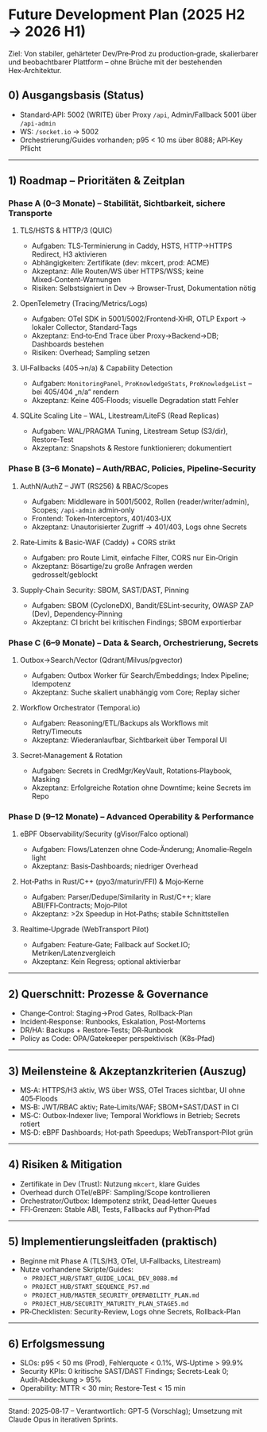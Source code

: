 # Future Development Plan (2025 H2 → 2026 H1)

Ziel: Von stabiler, gehärteter Dev/Pre‑Prod zu production‑grade, skalierbarer und beobachtbarer Plattform – ohne Brüche mit der bestehenden Hex‑Architektur.

## 0) Ausgangsbasis (Status)
- Standard‑API: 5002 (WRITE) über Proxy `/api`, Admin/Fallback 5001 über `/api-admin`
- WS: `/socket.io` → 5002
- Orchestrierung/Guides vorhanden; p95 < 10 ms über 8088; API‑Key Pflicht

---

## 1) Roadmap – Prioritäten & Zeitplan

### Phase A (0–3 Monate) – Stabilität, Sichtbarkeit, sichere Transporte
1. TLS/HSTS & HTTP/3 (QUIC)
   - Aufgaben: TLS‑Terminierung in Caddy, HSTS, HTTP→HTTPS Redirect, H3 aktivieren
   - Abhängigkeiten: Zertifikate (dev: mkcert, prod: ACME)
   - Akzeptanz: Alle Routen/WS über HTTPS/WSS; keine Mixed‑Content‑Warnungen
   - Risiken: Selbstsigniert in Dev → Browser‑Trust, Dokumentation nötig

2. OpenTelemetry (Tracing/Metrics/Logs)
   - Aufgaben: OTel SDK in 5001/5002/Frontend‑XHR, OTLP Export → lokaler Collector, Standard‑Tags
   - Akzeptanz: End‑to‑End Trace über Proxy→Backend→DB; Dashboards bestehen
   - Risiken: Overhead; Sampling setzen

3. UI‑Fallbacks (405→n/a) & Capability Detection
   - Aufgaben: `MonitoringPanel`, `ProKnowledgeStats`, `ProKnowledgeList` – bei 405/404 „n/a“ rendern
   - Akzeptanz: Keine 405‑Floods; visuelle Degradation statt Fehler

4. SQLite Scaling Lite – WAL, Litestream/LiteFS (Read Replicas)
   - Aufgaben: WAL/PRAGMA Tuning, Litestream Setup (S3/dir), Restore‑Test
   - Akzeptanz: Snapshots & Restore funktionieren; dokumentiert

### Phase B (3–6 Monate) – Auth/RBAC, Policies, Pipeline‑Security
1. AuthN/AuthZ – JWT (RS256) & RBAC/Scopes
   - Aufgaben: Middleware in 5001/5002, Rollen (reader/writer/admin), Scopes; `/api-admin` admin‑only
   - Frontend: Token‑Interceptors, 401/403‑UX
   - Akzeptanz: Unautorisierter Zugriff → 401/403, Logs ohne Secrets

2. Rate‑Limits & Basic‑WAF (Caddy) + CORS strikt
   - Aufgaben: pro Route Limit, einfache Filter, CORS nur Ein‑Origin
   - Akzeptanz: Bösartige/zu große Anfragen werden gedrosselt/geblockt

3. Supply‑Chain Security: SBOM, SAST/DAST, Pinning
   - Aufgaben: SBOM (CycloneDX), Bandit/ESLint‑security, OWASP ZAP (Dev), Dependency‑Pinning
   - Akzeptanz: CI bricht bei kritischen Findings; SBOM exportierbar

### Phase C (6–9 Monate) – Data & Search, Orchestrierung, Secrets
1. Outbox→Search/Vector (Qdrant/Milvus/pgvector)
   - Aufgaben: Outbox Worker für Search/Embeddings; Index Pipeline; Idempotenz
   - Akzeptanz: Suche skaliert unabhängig vom Core; Replay sicher

2. Workflow Orchestrator (Temporal.io)
   - Aufgaben: Reasoning/ETL/Backups als Workflows mit Retry/Timeouts
   - Akzeptanz: Wiederanlaufbar, Sichtbarkeit über Temporal UI

3. Secret‑Management & Rotation
   - Aufgaben: Secrets in CredMgr/KeyVault, Rotations‑Playbook, Masking
   - Akzeptanz: Erfolgreiche Rotation ohne Downtime; keine Secrets im Repo

### Phase D (9–12 Monate) – Advanced Operability & Performance
1. eBPF Observability/Security (gVisor/Falco optional)
   - Aufgaben: Flows/Latenzen ohne Code‑Änderung; Anomalie‑Regeln light
   - Akzeptanz: Basis‑Dashboards; niedriger Overhead

2. Hot‑Paths in Rust/C++ (pyo3/maturin/FFI) & Mojo‑Kerne
   - Aufgaben: Parser/Dedupe/Similarity in Rust/C++; klare ABI/FFI‑Contracts; Mojo‑Pilot
   - Akzeptanz: >2x Speedup in Hot‑Paths; stabile Schnittstellen

3. Realtime‑Upgrade (WebTransport Pilot)
   - Aufgaben: Feature‑Gate; Fallback auf Socket.IO; Metriken/Latenzvergleich
   - Akzeptanz: Kein Regress; optional aktivierbar

---

## 2) Querschnitt: Prozesse & Governance
- Change‑Control: Staging→Prod Gates, Rollback‑Plan
- Incident‑Response: Runbooks, Eskalation, Post‑Mortems
- DR/HA: Backups + Restore‑Tests; DR‑Runbook
- Policy as Code: OPA/Gatekeeper perspektivisch (K8s‑Pfad)

---

## 3) Meilensteine & Akzeptanzkriterien (Auszug)
- MS‑A: HTTPS/H3 aktiv, WS über WSS, OTel Traces sichtbar, UI ohne 405‑Floods
- MS‑B: JWT/RBAC aktiv; Rate‑Limits/WAF; SBOM+SAST/DAST in CI
- MS‑C: Outbox‑Indexer live; Temporal Workflows in Betrieb; Secrets rotiert
- MS‑D: eBPF Dashboards; Hot‑path Speedups; WebTransport‑Pilot grün

---

## 4) Risiken & Mitigation
- Zertifikate in Dev (Trust): Nutzung `mkcert`, klare Guides
- Overhead durch OTel/eBPF: Sampling/Scope kontrollieren
- Orchestrator/Outbox: Idempotenz strikt, Dead‑letter Queues
- FFI‑Grenzen: Stable ABI, Tests, Fallbacks auf Python‑Pfad

---

## 5) Implementierungsleitfaden (praktisch)
- Beginne mit Phase A (TLS/H3, OTel, UI‑Fallbacks, Litestream)
- Nutze vorhandene Skripte/Guides:
  - `PROJECT_HUB/START_GUIDE_LOCAL_DEV_8088.md`
  - `PROJECT_HUB/START_SEQUENCE_PS7.md`
  - `PROJECT_HUB/MASTER_SECURITY_OPERABILITY_PLAN.md`
  - `PROJECT_HUB/SECURITY_MATURITY_PLAN_STAGE5.md`
- PR‑Checklisten: Security‑Review, Logs ohne Secrets, Rollback‑Plan

---

## 6) Erfolgsmessung
- SLOs: p95 < 50 ms (Prod), Fehlerquote < 0.1%, WS‑Uptime > 99.9%
- Security KPIs: 0 kritische SAST/DAST Findings; Secrets‑Leak 0; Audit‑Abdeckung > 95%
- Operability: MTTR < 30 min; Restore‑Test < 15 min

---

Stand: 2025‑08‑17 – Verantwortlich: GPT‑5 (Vorschlag); Umsetzung mit Claude Opus in iterativen Sprints.

